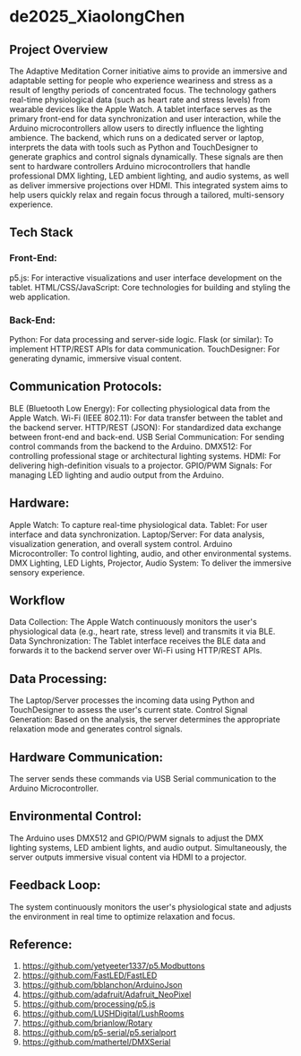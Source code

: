 # de2025_XiaolongChen
## Project Overview
The Adaptive Meditation Corner initiative aims to provide an immersive and adaptable setting for people who experience weariness and stress as a result of lengthy periods of concentrated focus.  The technology gathers real-time physiological data (such as heart rate and stress levels) from wearable devices like the Apple Watch.  A tablet interface serves as the primary front-end for data synchronization and user interaction, while the Arduino microcontrollers allow users to directly influence the lighting ambience.  The backend, which runs on a dedicated server or laptop, interprets the data with tools such as Python and TouchDesigner to generate graphics and control signals dynamically.  These signals are then sent to hardware controllers Arduino microcontrollers that handle professional DMX lighting, LED ambient lighting, and audio systems, as well as deliver immersive projections over HDMI. This integrated system aims to help users quickly relax and regain focus through a tailored, multi-sensory experience.

## Tech Stack

### Front-End:
p5.js: For interactive visualizations and user interface development on the tablet.
HTML/CSS/JavaScript: Core technologies for building and styling the web application.

### Back-End:
Python: For data processing and server-side logic.
Flask (or similar): To implement HTTP/REST APIs for data communication.
TouchDesigner: For generating dynamic, immersive visual content.

## Communication Protocols:

BLE (Bluetooth Low Energy): For collecting physiological data from the Apple Watch.
Wi-Fi (IEEE 802.11): For data transfer between the tablet and the backend server.
HTTP/REST (JSON): For standardized data exchange between front-end and back-end.
USB Serial Communication: For sending control commands from the backend to the Arduino.
DMX512: For controlling professional stage or architectural lighting systems.
HDMI: For delivering high-definition visuals to a projector.
GPIO/PWM Signals: For managing LED lighting and audio output from the Arduino.

## Hardware:

Apple Watch: To capture real-time physiological data.
Tablet: For user interface and data synchronization.
Laptop/Server: For data analysis, visualization generation, and overall system control.
Arduino Microcontroller: To control lighting, audio, and other environmental systems.
DMX Lighting, LED Lights, Projector, Audio System: To deliver the immersive sensory experience.

## Workflow
Data Collection:
The Apple Watch continuously monitors the user's physiological data (e.g., heart rate, stress level) and transmits it via BLE.
Data Synchronization:
The Tablet interface receives the BLE data and forwards it to the backend server over Wi-Fi using HTTP/REST APIs.

## Data Processing:
The Laptop/Server processes the incoming data using Python and TouchDesigner to assess the user's current state.
Control Signal Generation:
Based on the analysis, the server determines the appropriate relaxation mode and generates control signals.
## Hardware Communication:
The server sends these commands via USB Serial communication to the Arduino Microcontroller.
## Environmental Control:
The Arduino uses DMX512 and GPIO/PWM signals to adjust the DMX lighting systems, LED ambient lights, and audio output.
Simultaneously, the server outputs immersive visual content via HDMI to a projector.

## Feedback Loop:
The system continuously monitors the user's physiological state and adjusts the environment in real time to optimize relaxation and focus.

## Reference:
1. https://github.com/yetyeeter1337/p5.Modbuttons
2. https://github.com/FastLED/FastLED
3. https://github.com/bblanchon/ArduinoJson
4. https://github.com/adafruit/Adafruit_NeoPixel
5. https://github.com/processing/p5.js
6. https://github.com/LUSHDigital/LushRooms
7. https://github.com/brianlow/Rotary
8. https://github.com/p5-serial/p5.serialport
9. https://github.com/mathertel/DMXSerial
